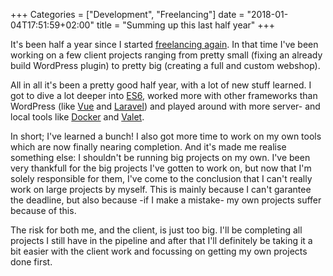 +++
Categories = ["Development", "Freelancing"]
date = "2018-01-04T17:51:59+02:00"
title = "Summing up this last half year"
+++

It's been half a year since I started [freelancing again](/time-for-something-new/). In that time I've been working on a few client projects ranging from pretty small (fixing an already build WordPress plugin) to pretty big (creating a full and custom webshop). 

All in all it's been a pretty good half year, with a lot of new stuff learned. I got to dive a lot deeper into [ES6](http://es6-features.org/#Constants), worked more with other frameworks than WordPress (like [Vue](https://vuejs.org/) and [Laravel](https://laravel.com)) and played around with more server- and local tools like [Docker](https://www.docker.com/) and [Valet](https://laravel.com/docs/5.5/valet). 

In short; I've learned a bunch! I also got more time to work on my own tools which are now finally nearing completion. And it's made me realise something else: I shouldn't be running big projects on my own. I've been very thankfull for the big projects I've gotten to work on, but now that I'm solely responsible for them, I've come to the conclusion that I can't really work on large projects by myself.
This is mainly because I can't garantee the deadline, but also because -if I make a mistake- my own projects suffer because of this.

The risk for both me, and the client, is just too big. I'll be completing all projects I still have in the pipeline and after that I'll definitely be taking it a bit easier with the client work and focussing on getting my own projects done first.


